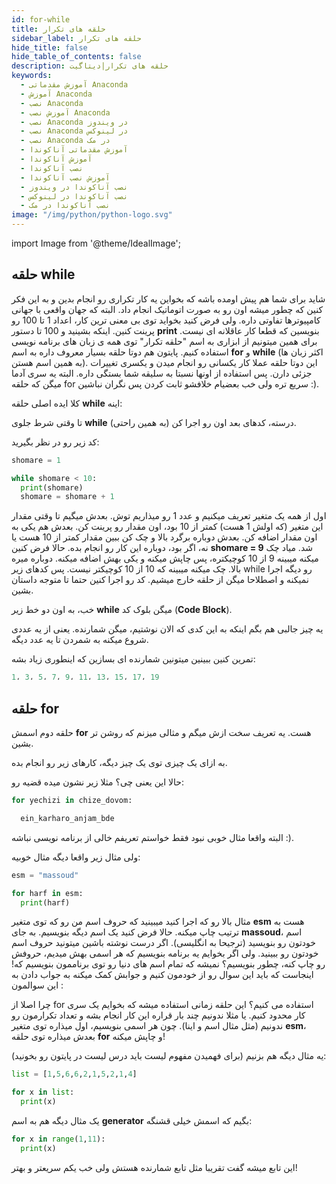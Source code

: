 ```yaml
---
id: for-while
title: حلقه های تکرار
sidebar_label: حلقه های تکرار
hide_title: false
hide_table_of_contents: false
description: حلقه های تکرار|دیتاگیت
keywords:
  - آموزش مقدماتی Anaconda
  - آموزش Anaconda
  - نصب Anaconda
  - آموزش نصب Anaconda
  - نصب Anaconda در ویندوز
  - نصب Anaconda در لینوکس
  - نصب Anaconda در مک
  - آموزش مقدماتی آناکوندا
  - آموزش آناکوندا
  - نصب آناکوندا
  - آموزش نصب آناکوندا
  - نصب آناکوندا در ویندوز
  - نصب آناکوندا در لینوکس
  - نصب آناکوندا در مک
image: "/img/python/python-logo.svg"
---
```


import Image from '@theme/IdealImage';

## **حلقه while**

شاید برای شما هم پیش اومده باشه که بخواین یه کار تکراری رو انجام بدین و به این فکر کنین که چطور میشه اون رو به صورت اتوماتیک انجام داد. البته که جهان واقعی با جهانی کامپیوترها تفاوتی داره. ولی فرض کنید بخواید توی بی معنی ترین کار، اعداد 1 تا 100 رو پرینت کنین. اینکه بشینید و 100 تا دستور **print** بنویسین که قطعا کار عاقلانه ای نیست. برای همین میتونیم از ابزاری به اسم "حلقه تکرار" توی همه ی زبان های برنامه نویسی استفاده کنیم. پایتون هم دوتا حلقه بسیار معروف داره به اسم **for** و **while** (اکثر زبان ها به همین اسم هستن). این دوتا حلقه عملا کار یکسانی رو انجام میدن و یکسری تغییرات جزئی دارن. پس استفاده از اونها نسبتا به سلیقه شما بستگی داره. البته یه سری آدما میگن که حلقه for سریع تره ولی خب بعضیام خلافشو ثابت کردن پس نگران نباشین :).

کلا ایده اصلی حلقه **while** اینه:

تا وقتی شرط جلوی **while** درسته، کدهای بعد اون رو اجرا کن (به همین راحتی).

کد زیر رو در نظر بگیرید:

```python
shomare = 1

while shomare < 10:
  print(shomare)
  shomare = shomare + 1
```

اول از همه یک متغیر تعریف میکنیم و عدد 1 رو میذاریم توش. بعدش میگیم تا وقتی مقدار این متغیر (که اولش 1 هست) کمتر از 10 بود، اون مقدار رو پرینت کن. بعدش هم یکی به اون مقدار اضافه کن. بعدش دوباره برگرد بالا و چک کن ببین مقدار کمتر از 10 هست یا نه، اگر بود، دوباره این کار رو انجام بده. حالا فرض کنین **shomare = 9**  شد. میاد چک میکنه میبینه 9 از 10 کوچیکتره، پس چاپش میکنه و یکی بهش اضافه میکنه. دوباره میره بالا. چک میکنه میبینه که 10 از 10 کوچیکتر نیست. پس کدهای زیر while رو دیگه اجرا نمیکنه و اصطلاحا میگن از حلقه خارج میشیم. کد رو اجرا کنین حتما تا متوجه داستان بشین.

خب، به اون دو خط زیر **while** میگن بلوک کد (**Code Block**).

یه چیز جالبی هم بگم اینکه به این کدی که الان نوشتیم، میگن شمارنده. یعنی از یه عددی شروع میکنه به شمردن تا یه عدد دیگه.

 تمرین کنین ببینین میتونین شمارنده ای بسازین که اینطوری زیاد بشه:

```python
1، 3، 5، 7، 9، 11، 13، 15، 17، 19
```

## **حلقه for**

حلقه دوم اسمش **for** هست. یه تعریف سخت ازش میگم و مثالی میزنم که روشن تر بشین.

به ازای یک چیزی توی یک چیز دیگه، کارهای زیر رو انجام بده.

حالا این یعنی چی؟ مثلا زیر نشون میده قضیه رو:

```python
for yechizi in chize_dovom:

  ein_karharo_anjam_bde
```

البته واقعا مثال خوبی نبود فقط خواستم تعریفم خالی از برنامه نویسی نباشه :).

ولی مثال زیر واقعا دیگه مثال خوبیه:

```python
esm = "massoud"

for harf in esm:
  print(harf)
```

مثال بالا رو که اجرا کنید میبینید که حروف اسم من رو که توی متغیر **esm** هست به ترتیب چاپ میکنه. حالا فرض کنید یک اسم دیگه بنویسیم. به جای **massoud**، اسم خودتون رو بنویسید (ترجیحا به انگلیسی). اگر درست نوشته باشین میتونید حروف اسم خودتون رو ببینید. ولی اگر بخوایم یه برنامه بنویسیم که هر اسمی بهش میدیم، حروفش رو چاپ کنه، چطور بنویسیم؟ نمیشه که تمام اسم های دنیا رو توی برناممون بنویسیم که! اینجاست که باید این سوال رو از خودمون کنیم و جوابش کمک میکنه به جواب دادن به این سوالمون :

چرا اصلا از for استفاده می کنیم؟ این حلقه زمانی استفاده میشه که بخوایم یک سری کار محدود کنیم. یا مثلا ندونیم چند بار قراره این کار انجام بشه و تعداد تکرارمون رو ندونیم (مثل مثال اسم و اینا). چون هر اسمی بنویسیم، اول میذاره توی متغیر **esm**، بعدش میذاره توی حلقه **for** و چاپش میکنه!

یه مثال دیگه هم بزنیم (برای فهمیدن مفهوم لیست باید درس لیست در پایتون رو بخونید):

```python
list = [1,5,6,6,2,1,5,2,1,4]

for x in list:
  print(x)
```

یک مثال دیگه هم به اسم **generator** بگیم که اسمش خیلی قشنگه:

```python
for x in range(1,11):
  print(x)
```

این تابع میشه گفت تقریبا مثل تابع شمارنده هستش ولی خب یکم سریعتر و بهتر!
